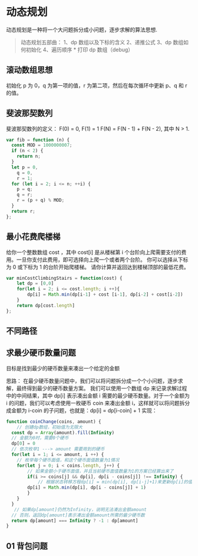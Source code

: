 # 动态规划

动态规划是一种将一个大问题拆分成小问题，逐步求解的算法思想.

> 动态规划五部曲：
> 1、dp 数组以及下标的含义
> 2、递推公式
> 3、dp 数组如何初始化
> 4、遍历顺序 \* 打印 dp 数组（debug）

## 滚动数组思想

初始化 p 为 0，q 为第一项的值，r 为第二项，然后在每次循环中更新 p、q 和 r 的值。

## 斐波那契数列

斐波那契数列的定义： F(0) = 0, F(1) = 1
F(N) = F(N - 1) + F(N - 2), 其中 N > 1.

```js
var fib = function (n) {
  const MOD = 1000000007;
  if (n < 2) {
    return n;
  }
  let p = 0,
    q = 0,
    r = 1;
  for (let i = 2; i <= n; ++i) {
    p = q;
    q = r;
    r = (p + q) % MOD;
  }
  return r;
};
```

## 最小花费爬楼梯
给你一个整数数组 cost ，其中 cost[i] 是从楼梯第 i 个台阶向上爬需要支付的费用。一旦你支付此费用，即可选择向上爬一个或者两个台阶。
你可以选择从下标为 0 或下标为 1 的台阶开始爬楼梯。
请你计算并返回达到楼梯顶部的最低花费。

```js
var minCostClimbingStairs = function(cost) {
    let dp = [0,0]
    for(let i = 2; i <= cost.length; i ++){
        dp[i] = Math.min(dp[i-1] + cost [i-1], dp[i-2] + cost[i-2])
    }
    return dp[cost.length]
};
```

## 不同路径
## 求最少硬币数量问题

目标是找到最少的硬币数量来凑出一个给定的金额

思路：
在最少硬币数量问题中，我们可以将问题拆分成一个个小问题，逐步求解，最终得到最少的硬币数量方案。
我们可以使用一个数组 dp 来记录求解过程中的中间结果，其中 dp[i] 表示凑出金额 i 需要的最少硬币数量。对于一个金额为 i 的问题，我们可以考虑使用一枚硬币 coin 来凑出金额 i，这样就可以将问题拆分成金额为 i-coin 的子问题，也就是：dp[i] = dp[i-coin] + 1
实现：

```js
function coinChange(coins, amount) {
    // 创建dp数组，初始值为无限大
  const dp = Array(amount).fill(Infinity)
  // 金额为0时，需要0个硬币
  dp[0] = 0
  // 依次枚举1 ---> amount 需要用到的硬币
  for(let i = 1; i <= amount, i ++) {
    // 枚举每个硬币面值，和这个硬币面值数量为1情况
    for(let j = 0; i < coins.length, j++) {
        // 如果金额小于硬币面值，并且当前硬币面值数量为1的方案已经算出来了
        if(i >= coins[j] && dp[i], dp[i - coins[j]] !== Infinity) {
            // 根据状态转移方程dp[i] = min(dp[i], dp[i-j]+1)来更新dp[i]的值。
        dp[i] = Math.min(dp[i], dp[i - coins[j]] + 1)
        }
    }
  }
   // 如果dp[amount]仍然为Infinity，说明无法凑出金额amount
  // 否则，返回dp[amount]表示凑出金额amount所需的最少硬币数
  return dp[amount] === Infinity ? -1 : dp[amount]
}
```

## 01 背包问题

